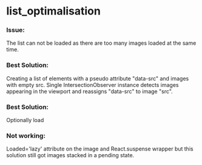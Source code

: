 # list_optimalisation

### Issue: 
The list can not be loaded as there are too many images loaded at the same time.

### Best Solution:
Creating a list of elements with a pseudo attribute "data-src" and images with empty src. Single IntersectionObserver instance detects images appearing in the viewport and reassigns "data-src" to image "src". 

### Best Solution:
Optionally load 

### Not working:
Loaded='lazy' attribute on the image and React.suspense wrapper but this solution still got images stacked in a pending state.
